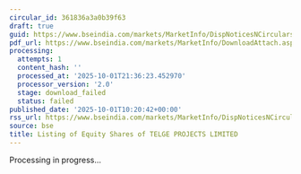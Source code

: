 ```yaml
---
circular_id: 361836a3a0b39f63
draft: true
guid: https://www.bseindia.com/markets/MarketInfo/DispNoticesNCirculars.aspx?Noticeid={DED41EE7-C4D6-4D3B-8044-3828F9363A34}&noticeno=20251001-24&dt=10/01/2025&icount=24&totcount=83&flag=0
pdf_url: https://www.bseindia.com/markets/MarketInfo/DownloadAttach.aspx?id=20251001-24&attachedId=
processing:
  attempts: 1
  content_hash: ''
  processed_at: '2025-10-01T21:36:23.452970'
  processor_version: '2.0'
  stage: download_failed
  status: failed
published_date: '2025-10-01T10:20:42+00:00'
rss_url: https://www.bseindia.com/markets/MarketInfo/DispNoticesNCirculars.aspx?Noticeid={DED41EE7-C4D6-4D3B-8044-3828F9363A34}&noticeno=20251001-24&dt=10/01/2025&icount=24&totcount=83&flag=0
source: bse
title: Listing of Equity Shares of TELGE PROJECTS LIMITED
---
```


Processing in progress...